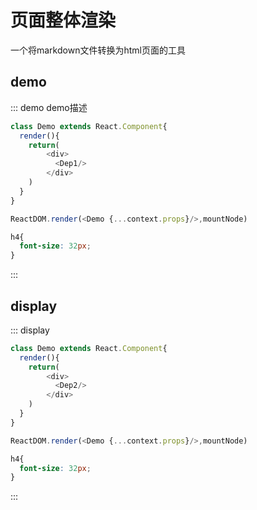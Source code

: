 # 页面整体渲染

一个将markdown文件转换为html页面的工具

## demo

::: demo demo描述

```js
class Demo extends React.Component{
  render(){
    return(
        <div>
          <Dep1/>
        </div>
    )
  }
}

ReactDOM.render(<Demo {...context.props}/>,mountNode)
```

```scss
h4{
  font-size: 32px;
}
```
:::

## display

::: display 

```js
class Demo extends React.Component{
  render(){
    return(
        <div>
          <Dep2/>
        </div>
    )
  }
}

ReactDOM.render(<Demo {...context.props}/>,mountNode)
```

```scss
h4{
  font-size: 32px;
}
```
:::
